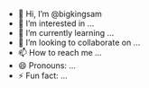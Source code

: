 - 👋 Hi, I’m @bigkingsam
- 👀 I’m interested in ...
- 🌱 I’m currently learning ...
- 💞️ I’m looking to collaborate on ...
- 📫 How to reach me ...
- 😄 Pronouns: ...
- ⚡ Fun fact: ...

<!---
bigkingsam/bigkingsam is a ✨ special ✨ repository because its `README.md` (this file) appears on your GitHub profile.
You can click the Preview link to take a look at your changes.
--->
